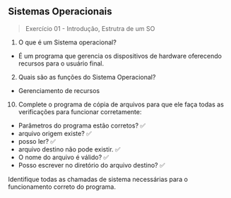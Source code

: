 ## Sistemas Operacionais
> Exercício 01 - Introdução, Estrutra de um SO

1. O que é um Sistema operacional?
- É um programa que gerencia os dispositivos de hardware oferecendo recursos para  o usuário
final.

2. Quais são as funções do Sistema Operacional?

- Gerenciamento de recursos 


10. Complete o programa de cópia de arquivos para que ele faça todas as verificações para
funcionar corretamente: 
- Parâmetros do programa estão corretos? ✅
- arquivo origem existe? ✅
- posso ler? ✅
- arquivo destino não pode existir. ✅
- O nome do arquivo é válido? ✅
- Posso escrever no diretório do arquivo destino? ✅

Identifique todas as chamadas de sistema necessárias para o funcionamento correto do programa.


